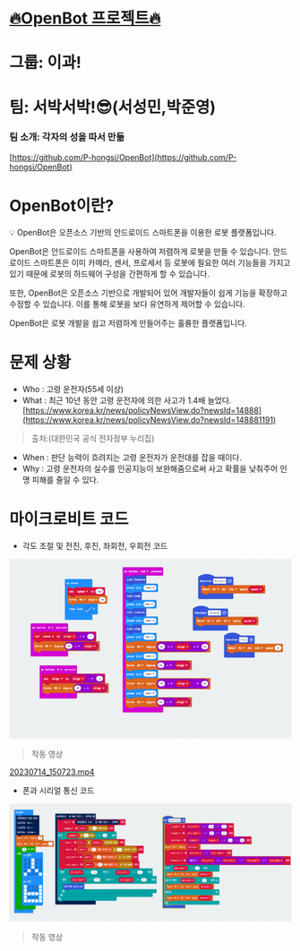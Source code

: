 # [🔥OpenBot 프로젝트🔥](https://www.notion.so/OpenBot-04b04546aec54d9ab4404e575920705d)

# 그룹: 이과!

# 팀: 서박서박!😎(서성민,박준영)

### 팀 소개: 각자의 성을 따서 만듦

[https://github.com/P-hongsi/OpenBot](https://github.com/P-hongsi/OpenBot)

# OpenBot이란?

<aside>
💡 OpenBot은 오픈소스 기반의 안드로이드 스마트폰을 이용한 로봇 플랫폼입니다.

OpenBot은 안드로이드 스마트폰을 사용하여 저렴하게 로봇을 만들 수 있습니다. 안드로이드 스마트폰은 이미 카메라, 센서, 프로세서 등 로봇에 필요한 여러 기능들을 가지고 있기 때문에 로봇의 하드웨어 구성을 간편하게 할 수 있습니다.

또한, OpenBot은 오픈소스 기반으로 개발되어 있어 개발자들이 쉽게 기능을 확장하고 수정할 수 있습니다. 이를 통해 로봇을 보다 유연하게 제어할 수 있습니다.

OpenBot은 로봇 개발을 쉽고 저렴하게 만들어주는 훌륭한 플랫폼입니다.

</aside>

# 문제 상황

- Who : 고령 운전자(55세 이상)
- What :  최근 10년 동안 고령 운전자에 의한 사고가 1.4배 늘었다.                [https://www.korea.kr/news/policyNewsView.do?newsId=14888](https://www.korea.kr/news/policyNewsView.do?newsId=148881191)

> 출처:(대한민국 공식 전자정부 누리집)
> 
- When : 판단 능력이 흐려지는 고령 운전자가 운전대를 잡을 때이다.
- Why  : 고령 운전자의 실수를 인공지능이 보완해줌으로써 사고 확률을 낮춰주어 인명 피해를 줄일 수 있다.

# 마이크로비트 코드

- 각도 조절 및 전진, 후진, 좌회전, 우회전 코드

![Untitled](src/Untitled.png)

> 작동 영상
> 

[20230714_150723.mp4](src/go_back.gif)

- 폰과 시리얼 통신 코드

![Untitled](src/Untitled1.png)

> 작동 영상
>
